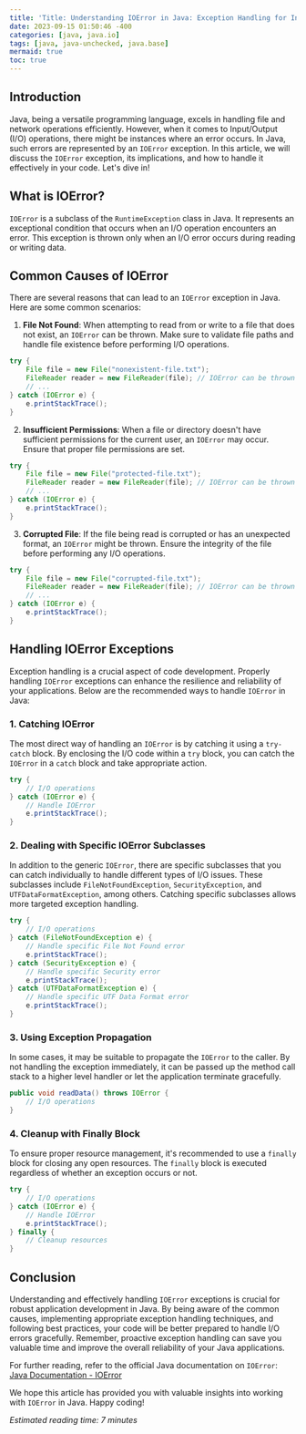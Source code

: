 ```yaml
---
title: 'Title: Understanding IOError in Java: Exception Handling for Input/Output Operations'
date: 2023-09-15 01:50:46 -400
categories: [java, java.io]
tags: [java, java-unchecked, java.base]
mermaid: true
toc: true
---
```



## Introduction
Java, being a versatile programming language, excels in handling file and network operations efficiently. However, when it comes to Input/Output (I/O) operations, there might be instances where an error occurs. In Java, such errors are represented by an `IOError` exception. In this article, we will discuss the `IOError` exception, its implications, and how to handle it effectively in your code. Let's dive in!

## What is IOError?
`IOError` is a subclass of the `RuntimeException` class in Java. It represents an exceptional condition that occurs when an I/O operation encounters an error. This exception is thrown only when an I/O error occurs during reading or writing data.

## Common Causes of IOError
There are several reasons that can lead to an `IOError` exception in Java. Here are some common scenarios:

1. **File Not Found**: When attempting to read from or write to a file that does not exist, an `IOError` can be thrown. Make sure to validate file paths and handle file existence before performing I/O operations.

```java
try {
    File file = new File("nonexistent-file.txt");
    FileReader reader = new FileReader(file); // IOError can be thrown here
    // ...
} catch (IOError e) {
    e.printStackTrace();
}
```

2. **Insufficient Permissions**: When a file or directory doesn't have sufficient permissions for the current user, an `IOError` may occur. Ensure that proper file permissions are set.

```java
try {
    File file = new File("protected-file.txt");
    FileReader reader = new FileReader(file); // IOError can be thrown here
    // ...
} catch (IOError e) {
    e.printStackTrace();
}
```

3. **Corrupted File**: If the file being read is corrupted or has an unexpected format, an `IOError` might be thrown. Ensure the integrity of the file before performing any I/O operations.

```java
try {
    File file = new File("corrupted-file.txt");
    FileReader reader = new FileReader(file); // IOError can be thrown here
    // ...
} catch (IOError e) {
    e.printStackTrace();
}
```

## Handling IOError Exceptions
Exception handling is a crucial aspect of code development. Properly handling `IOError` exceptions can enhance the resilience and reliability of your applications. Below are the recommended ways to handle `IOError` in Java:

### 1. Catching IOError
The most direct way of handling an `IOError` is by catching it using a `try-catch` block. By enclosing the I/O code within a `try` block, you can catch the `IOError` in a `catch` block and take appropriate action.

```java
try {
    // I/O operations
} catch (IOError e) {
    // Handle IOError
    e.printStackTrace();
}
```

### 2. Dealing with Specific IOError Subclasses
In addition to the generic `IOError`, there are specific subclasses that you can catch individually to handle different types of I/O issues. These subclasses include `FileNotFoundException`, `SecurityException`, and `UTFDataFormatException`, among others. Catching specific subclasses allows more targeted exception handling.

```java
try {
    // I/O operations
} catch (FileNotFoundException e) {
    // Handle specific File Not Found error
    e.printStackTrace();
} catch (SecurityException e) {
    // Handle specific Security error
    e.printStackTrace();
} catch (UTFDataFormatException e) {
    // Handle specific UTF Data Format error
    e.printStackTrace();
}
```

### 3. Using Exception Propagation
In some cases, it may be suitable to propagate the `IOError` to the caller. By not handling the exception immediately, it can be passed up the method call stack to a higher level handler or let the application terminate gracefully.

```java
public void readData() throws IOError {
    // I/O operations
}
```

### 4. Cleanup with Finally Block
To ensure proper resource management, it's recommended to use a `finally` block for closing any open resources. The `finally` block is executed regardless of whether an exception occurs or not.

```java
try {
    // I/O operations
} catch (IOError e) {
    // Handle IOError
    e.printStackTrace();
} finally {
    // Cleanup resources
}
```

## Conclusion
Understanding and effectively handling `IOError` exceptions is crucial for robust application development in Java. By being aware of the common causes, implementing appropriate exception handling techniques, and following best practices, your code will be better prepared to handle I/O errors gracefully. Remember, proactive exception handling can save you valuable time and improve the overall reliability of your Java applications.

For further reading, refer to the official Java documentation on `IOError`: [Java Documentation - IOError](https://docs.oracle.com/en/java/javase/11/docs/api/java.base/java/io/IOError.html)

We hope this article has provided you with valuable insights into working with `IOError` in Java. Happy coding!

*Estimated reading time: 7 minutes*